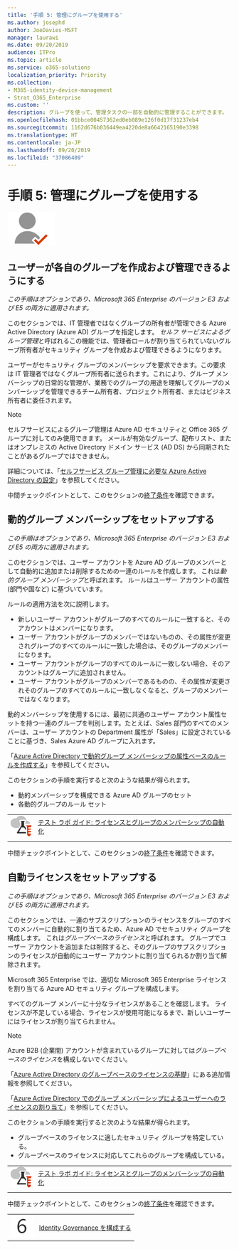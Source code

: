 ```yaml
---
title: '手順 5: 管理にグループを使用する'
ms.author: josephd
author: JoeDavies-MSFT
manager: laurawi
ms.date: 09/20/2019
audience: ITPro
ms.topic: article
ms.service: o365-solutions
localization_priority: Priority
ms.collection:
- M365-identity-device-management
- Strat_O365_Enterprise
ms.custom: ''
description: グループを使って、管理タスクの一部を自動的に管理することができます。
ms.openlocfilehash: 01bbce00457362ed0eb089e126f0d17f31237eb4
ms.sourcegitcommit: 1162d676b036449ea4220de8a6642165190e3398
ms.translationtype: HT
ms.contentlocale: ja-JP
ms.lasthandoff: 09/20/2019
ms.locfileid: "37086409"
---
```

# <a name="step-5-use-groups-for-management"></a>手順 5: 管理にグループを使用する

![](./media/deploy-foundation-infrastructure/identity_icon-small.png)

<a name="identity-self-service-groups"></a>
## <a name="allow-users-to-create-and-manage-their-own-groups"></a>ユーザーが各自のグループを作成および管理できるようにする

*この手順はオプションであり、Microsoft 365 Enterprise のバージョン E3 および E5 の両方に適用されます。*

このセクションでは、IT 管理者ではなくグループの所有者が管理できる Azure Active Directory (Azure AD) グループを指定します。 *セルフ サービスによるグループ管理*と呼ばれるこの機能では、管理者ロールが割り当てられていないグループ所有者がセキュリティ グループを作成および管理できるようになります。 

ユーザーがセキュリティ グループのメンバーシップを要求できます。この要求は IT 管理者ではなくグループ所有者に送られます。これにより、グループ メンバーシップの日常的な管理が、業務でのグループの用途を理解してグループのメンバーシップを管理できるチーム所有者、プロジェクト所有者、またはビジネス所有者に委任されます。

>[!Note]
>セルフサービスによるグループ管理は Azure AD セキュリティと Office 365 グループに対してのみ使用できます。 メールが有効なグループ、配布リスト、またはオンプレミスの Active Directory ドメイン サービス (AD DS) から同期されたことがあるグループではできません。
>

詳細については、「[セルフサービス グループ管理に必要な Azure Active Directory の設定](https://docs.microsoft.com/azure/active-directory/active-directory-accessmanagement-self-service-group-management)」を参照してください。

中間チェックポイントとして、このセクションの[終了条件](identity-exit-criteria.md#crit-identity-self-service-groups)を確認できます。

<a name="identity-dyn-groups"></a>
## <a name="set-up-dynamic-group-membership"></a>動的グループ メンバーシップをセットアップする

*この手順はオプションであり、Microsoft 365 Enterprise のバージョン E3 および E5 の両方に適用されます。*

このセクションでは、ユーザー アカウントを Azure AD グループのメンバーとして自動的に追加または削除するための一連のルールを作成します。 これは*動的グループ メンバーシップ*と呼ばれます。 ルールはユーザー アカウントの属性 (部門や国など) に基づいています。

ルールの適用方法を次に説明します。

- 新しいユーザー アカウントがグループのすべてのルールに一致すると、そのアカウントはメンバーになります。
- ユーザー アカウントがグループのメンバーではないものの、その属性が変更されグループのすべてのルールに一致した場合は、そのグループのメンバーになります。
- ユーザー アカウントがグループのすべてのルールに一致しない場合、そのアカウントはグループに追加されません。
- ユーザー アカウントがグループのメンバーであるものの、その属性が変更されそのグループのすべてのルールに一致しなくなると、グループのメンバーではなくなります。

動的メンバーシップを使用するには、最初に共通のユーザー アカウント属性セットを持つ一連のグループを判別します。たとえば、Sales 部門のすべてのメンバーは、ユーザー アカウントの Department 属性が「Sales」に設定されていることに基づき、Sales Azure AD グループに入れます。

「[Azure Active Directory で動的グループ メンバーシップの属性ベースのルールを作成する](https://docs.microsoft.com/azure/active-directory/active-directory-groups-dynamic-membership-azure-portal)」を参照してください。

このセクションの手順を実行すると次のような結果が得られます。

- 動的メンバーシップを構成できる Azure AD グループのセット
- 各動的グループのルール セット

|||
|:-------|:-----|
|![Microsoft クラウドのテスト ラボ ガイド](media/m365-enterprise-test-lab-guides/cloud-tlg-icon-small.png)| [テスト ラボ ガイド: ライセンスとグループのメンバーシップの自動化](automate-licenses-group-membership-microsoft-365-test-environment.md) |
|||

中間チェックポイントとして、このセクションの[終了条件](identity-exit-criteria.md#crit-identity-dyn-groups)を確認できます。

<a name="identity-group-license"></a>
## <a name="set-up-automatic-licensing"></a>自動ライセンスをセットアップする

*この手順はオプションであり、Microsoft 365 Enterprise のバージョン E3 および E5 の両方に適用されます。*

このセクションでは、一連のサブスクリプションのライセンスをグループのすべてのメンバーに自動的に割り当てるため、Azure AD でセキュリティ グループを構成します。 これは*グループベースのライセンス*と呼ばれます。 グループでユーザー アカウントを追加または削除すると、そのグループのサブスクリプションのライセンスが自動的にユーザー アカウントに割り当てられるか割り当て解除されます。

Microsoft 365 Enterprise では、適切な Microsoft 365 Enterprise ライセンスを割り当てる Azure AD セキュリティ グループを構成します。

すべてのグループ メンバーに十分なライセンスがあることを確認します。 ライセンスが不足している場合、ライセンスが使用可能になるまで、新しいユーザーにはライセンスが割り当てられません。

>[!Note]
>Azure B2B (企業間) アカウントが含まれているグループに対しては*グループベースのライセンス*を構成しないでください。
>

「[Azure Active Directory のグループベースのライセンスの基礎](https://docs.microsoft.com/azure/active-directory/active-directory-licensing-whatis-azure-portal)」にある追加情報を参照してください。

「[Azure Active Directory でのグループ メンバーシップによるユーザーへのライセンスの割り当て](https://docs.microsoft.com/azure/active-directory/active-directory-licensing-group-assignment-azure-portal)」を参照してください。

このセクションの手順を実行すると次のような結果が得られます。

- グループベースのライセンスに適したセキュリティ グループを特定している。
- グループベースのライセンスに対応してこれらのグループを構成している。

|||
|:-------|:-----|
|![Microsoft クラウド のテスト ラボ ガイド](media/m365-enterprise-test-lab-guides/cloud-tlg-icon-small.png)| [テスト ラボ ガイド: ライセンスとグループのメンバーシップの自動化](automate-licenses-group-membership-microsoft-365-test-environment.md) |
|||

中間チェックポイントとして、このセクションの[終了条件](identity-exit-criteria.md#crit-identity-group-license)を確認できます。

|||
|:-------|:-----|
|![](./media/stepnumbers/Step6.png)| [Identity Governance を構成する](identity-configure-identity-governance.md) |
